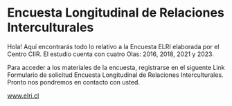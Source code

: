 # Encuesta Longitudinal de Relaciones Interculturales

Hola!
Aquí encontrarás todo lo relativo a la Encuesta ELRI elaborada por el Centro CIIR. El estudio cuenta con cuatro Olas: 2016, 2018, 2021 y 2023.

Para acceder a los materiales de la encuesta, registrarse en el siguente Link Formulario de solicitud Encuesta Longitudinal de Relaciones Interculturales. Pronto nos pondremos en contacto con usted.

www.elri.cl
